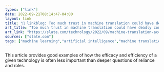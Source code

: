 ```yaml
---
types: ["link"]
date: 2022-09-21T08:14:47-04:00
layout: link
title: "🔗 linkblog: Too much trust in machine translation could have deadly consequences.'"
art_title: "Too much trust in machine translation could have deadly consequences."
art_link: "https://slate.com/technology/2022/09/machine-translation-accuracy-government-danger.html?via=rss"
sources: ["slate.com"]
tags: ["machine learning","artificial intelligence","machine translation","ICT 661"]
---
```

This article provides good examples of how the efficacy and efficiency of a given technology is often less important than deeper questions of reliance and roles.
 
